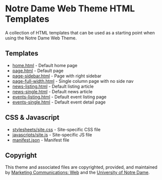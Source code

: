 # Notre Dame Web Theme HTML Templates

A collection of HTML templates that can be used as a starting point when using the Notre Dame Web Theme.

## Templates

* [home.html](home.html) - Default home page
* [page.html](page.html) - Default page
* [page-sidebar.html](page-sidebar.html) - Page with right sidebar
* [page-full-width.html](page-full-width.html) - Single column page with no side nav
* [news-listing.html](news-listing.html) - Default listing article
* [news-single.html](news-single.html) - Default news article
* [events-listing.html](events-listing.html) -  Default event listing page
* [events-single.html](events-single.html) -  Default event detail page

## CSS & Javascript

- [stylesheets/site.css](stylesheets/site.css) - Site-specific CSS file
- [javascripts/site.js](javascripts/site.js) - Site-specific JS file
- [manifest.json](manifest.json) - Manifest file

## Copyright

This theme and associated files are copyrighted, provided, and maintained by [Marketing Communications: Web](https://marcomm.nd.edu/web/) and the [University of Notre Dame](https://www.nd.edu/).

